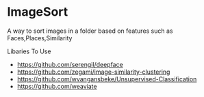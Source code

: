 # ImageSort

A way to sort images in a folder based on features such as Faces,Places,Similarity 

Libaries To Use
 - https://github.com/serengil/deepface
 - https://github.com/zegami/image-similarity-clustering
 - https://github.com/wvangansbeke/Unsupervised-Classification
 - https://github.com/weaviate
